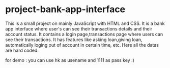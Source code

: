 # project-bank-app-interface
This is a small project on mainly JavaScript with HTML and CSS. It is a bank app interface where user's can see their transactions details and their account status.
It contains a login page,transactions page where users can see their transactions. It has features like asking loan,giving loan, automatically loging out of account in certain time, etc. Here all the datas are hard coded.

for demo : you can use hk as usename and 1111 as pass key :)

